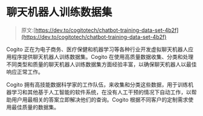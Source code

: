 # 聊天机器人训练数据集

> 原文:[https://dev.to/cogitotech/chatbot-training-data-set-4b2f](https://dev.to/cogitotech/chatbot-training-data-set-4b2f)

Cogito 正在为电子商务、医疗保健和机器学习等各种行业开发虚拟聊天机器人应用程序提供聊天机器人训练数据集。Cogito 在使用高质量数据收集、分类和处理不同类型和质量的聊天机器人训练数据集方面经验丰富，以确保聊天机器人以最佳响应正常工作。

Cogito 拥有高技能数据科学家的工作队伍，来收集和分类这些数据，用于训练机器学习和其他基于人工智能的软件系统，在没有人工干预的情况下自动工作，以帮助用户用最相关的答案立即解决他们的查询。Cogito 根据不同客户的定制需求使用最佳质量的数据集。